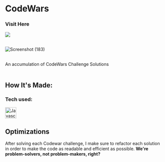 # CodeWars   


<h3>Visit Here</h3>

<a href="https://www.codewars.com/users/nfolkman1" target="_blank">
  <img src="https://img.shields.io/badge/Codewars-B1361E?style=for-the-badge&logo=Codewars&logoColor=lightblue" />
</a>

<br>
<br>

![Screenshot (183)](https://user-images.githubusercontent.com/98185555/170197724-b0f584ee-8880-4335-b13c-791d43d85cb7.png)


<br>
An accumulation of CodeWars Challenge Solutions
<br>
<br>

## How It's Made:

**<h3>Tech used:</h3>** <a href="https://developer.mozilla.org/en-US/docs/Web/JavaScript" target="_blank" rel="noreferrer"><img src="https://raw.githubusercontent.com/danielcranney/readme-generator/main/public/icons/skills/javascript-colored.svg" width="36" height="36" alt="Javascript" /></a>

## Optimizations
After solving each Codewar challenge, I make sure to refactor each solution in order to make the code as readable and efficient as possible. <strong>We're problem-solvers, not problem-makers, right?</strong>

<br>

